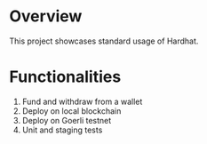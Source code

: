 # Overview

This project showcases standard usage of Hardhat.

# Functionalities

1. Fund and withdraw from a wallet
2. Deploy on local blockchain
3. Deploy on Goerli testnet
4. Unit and staging tests
